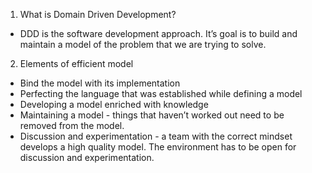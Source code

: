 1.  What is Domain Driven Development?   
- DDD is the software development approach. It’s goal is to build and maintain a model of the problem that we are trying to solve.
2.  Elements of efficient model
-   Bind the model with its implementation
-   Perfecting the language that was established while defining a model    
-   Developing a model enriched with knowledge    
-   Maintaining a model - things that haven’t worked out need to be removed from the model.    
-   Discussion and experimentation - a team with the correct mindset develops a high quality model. The environment has to be open for discussion and experimentation.
